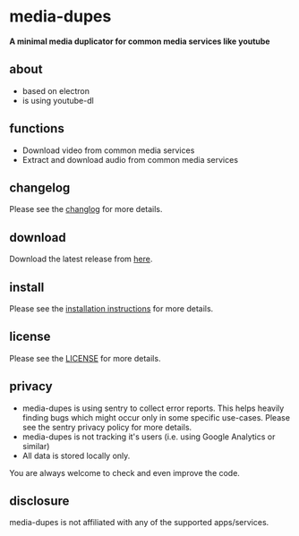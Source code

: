 # media-dupes

**A minimal media duplicator for common media services like youtube**

## about
* based on electron 
* is using youtube-dl

## functions
* Download video from common media services
* Extract and download audio from common media services

## changelog
Please see the [changlog](docs/CHANGELOG.md) for more details.

## download
Download the latest release from [here](https://github.com/yafp/media-dupes/releases).

## install
Please see the [installation instructions](docs/INSTALL.md) for more details.

## license
Please see the [LICENSE](LICENSE) for more details.

## privacy

* media-dupes is using sentry to collect error reports. This helps heavily finding bugs which might occur only in some specific use-cases. Please see the sentry privacy policy for more details.
* media-dupes is not tracking it's users (i.e. using Google Analytics or similar)
* All data is stored locally only.

You are always welcome to check and even improve the code.

## disclosure

media-dupes is not affiliated with any of the supported apps/services.
